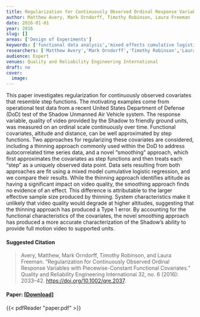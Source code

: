 ```yaml
---
title: Regularization for Continuously Observed Ordinal Response Variables with Piecewise-Constant Functional Predictors
author: Matthew Avery, Mark Orndorff, Timothy Robinson, Laura Freeman
date: 2016-01-01
year: 2016
slug: []
areas: ['Design of Experiments']
keywords: ['functional data analysis','mixed effects cumulative logistic regression']
researchers: ['Matthew Avery','Mark Orndorff','Timothy Robinson','Laura Freeman']
audience: Expert
venues: Quality and Reliability Engineering International
draft: no
cover:
  image: 
---
```




This paper investigates regularization for continuously observed covariates that resemble step functions. The motivating examples come from operational test data from a recent United States Department of Defense (DoD) test of the Shadow Unmanned Air Vehicle system. The response variable, quality of video provided by the Shadow to friendly ground units, was measured on an ordinal scale continuously over time. Functional covariates, altitude and distance, can be well approximated by step functions. Two approaches for regularizing these covariates are considered, including a thinning approach commonly used within the DoD to address autocorrelated time series data, and a novel “smoothing” approach, which first approximates the covariates as step functions and then treats each “step” as a uniquely observed data point. Data sets resulting from both approaches are fit using a mixed model cumulative logistic regression, and we compare their results. While the thinning approach identifies altitude as having a significant impact on video quality, the smoothing approach finds no evidence of an effect. This difference is attributable to the larger effective sample size produced by thinning. System characteristics make it unlikely that video quality would degrade at higher altitudes, suggesting that the thinning approach has produced a Type 1 error. By accounting for the functional characteristics of the covariates, the novel smoothing approach has produced a more accurate characterization of the Shadow’s ability to provide full motion video to supported units.

#### Suggested Citation
> Avery, Matthew, Mark Orndorff, Timothy Robinson, and Laura Freeman. “Regularization for Continuously Observed Ordinal Response Variables with Piecewise-Constant Functional Covariates.” Quality and Reliability Engineering International 32, no. 6 (2016): 2033–42. https://doi.org/10.1002/qre.2037.



#### Paper: [[Download](paper.pdf)]
{{< pdfReader "paper.pdf" >}}


